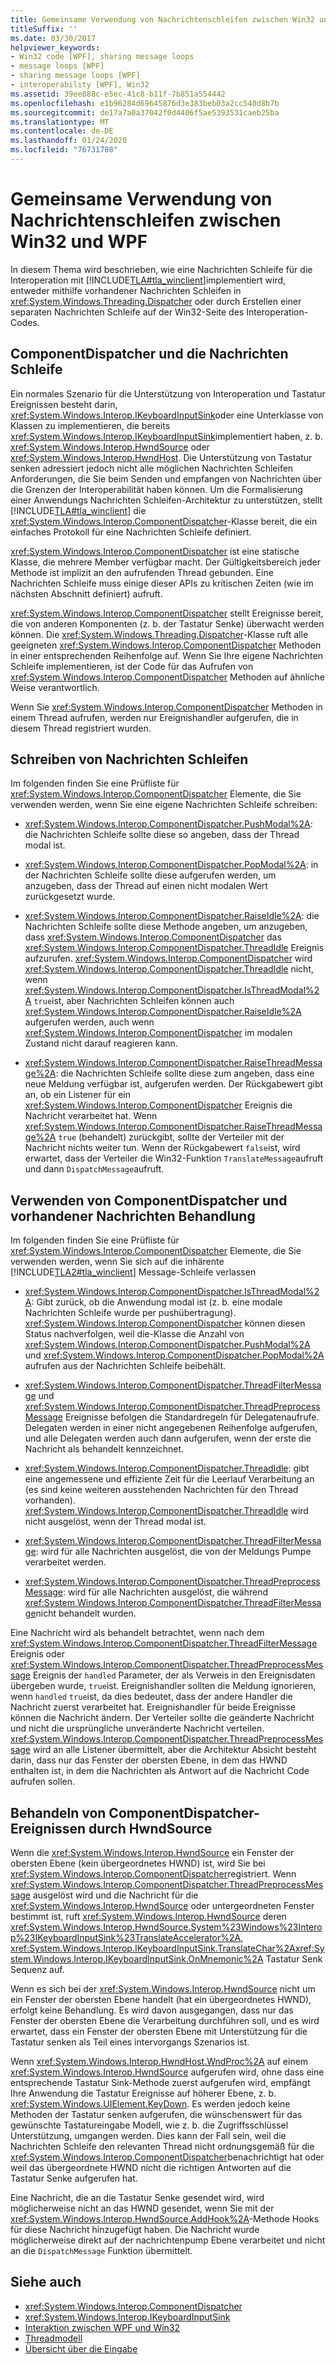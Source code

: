 ```yaml
---
title: Gemeinsame Verwendung von Nachrichtenschleifen zwischen Win32 und WPF
titleSuffix: ''
ms.date: 03/30/2017
helpviewer_keywords:
- Win32 code [WPF], sharing message loops
- message loops [WPF]
- sharing message loops [WPF]
- interoperability [WPF], Win32
ms.assetid: 39ee888c-e5ec-41c8-b11f-7b851a554442
ms.openlocfilehash: e1b96284d69645876d3e383beb03a2cc540d8b7b
ms.sourcegitcommit: de17a7a0a37042f0d4406f5ae5393531caeb25ba
ms.translationtype: MT
ms.contentlocale: de-DE
ms.lasthandoff: 01/24/2020
ms.locfileid: "76731708"
---
```

# <a name="sharing-message-loops-between-win32-and-wpf"></a>Gemeinsame Verwendung von Nachrichtenschleifen zwischen Win32 und WPF
In diesem Thema wird beschrieben, wie eine Nachrichten Schleife für die Interoperation mit [!INCLUDE[TLA#tla_winclient](../../../../includes/tlasharptla-winclient-md.md)]implementiert wird, entweder mithilfe vorhandener Nachrichten Schleifen in <xref:System.Windows.Threading.Dispatcher> oder durch Erstellen einer separaten Nachrichten Schleife auf der Win32-Seite des Interoperation-Codes.  
  
## <a name="componentdispatcher-and-the-message-loop"></a>ComponentDispatcher und die Nachrichten Schleife  
 Ein normales Szenario für die Unterstützung von Interoperation und Tastatur Ereignissen besteht darin, <xref:System.Windows.Interop.IKeyboardInputSink>oder eine Unterklasse von Klassen zu implementieren, die bereits <xref:System.Windows.Interop.IKeyboardInputSink>implementiert haben, z. b. <xref:System.Windows.Interop.HwndSource> oder <xref:System.Windows.Interop.HwndHost>. Die Unterstützung von Tastatur senken adressiert jedoch nicht alle möglichen Nachrichten Schleifen Anforderungen, die Sie beim Senden und empfangen von Nachrichten über die Grenzen der Interoperabilität haben können. Um die Formalisierung einer Anwendungs Nachrichten Schleifen-Architektur zu unterstützen, stellt [!INCLUDE[TLA#tla_winclient](../../../../includes/tlasharptla-winclient-md.md)] die <xref:System.Windows.Interop.ComponentDispatcher>-Klasse bereit, die ein einfaches Protokoll für eine Nachrichten Schleife definiert.  
  
 <xref:System.Windows.Interop.ComponentDispatcher> ist eine statische Klasse, die mehrere Member verfügbar macht. Der Gültigkeitsbereich jeder Methode ist implizit an den aufrufenden Thread gebunden. Eine Nachrichten Schleife muss einige dieser APIs zu kritischen Zeiten (wie im nächsten Abschnitt definiert) aufruft.  
  
 <xref:System.Windows.Interop.ComponentDispatcher> stellt Ereignisse bereit, die von anderen Komponenten (z. b. der Tastatur Senke) überwacht werden können. Die <xref:System.Windows.Threading.Dispatcher>-Klasse ruft alle geeigneten <xref:System.Windows.Interop.ComponentDispatcher> Methoden in einer entsprechenden Reihenfolge auf. Wenn Sie Ihre eigene Nachrichten Schleife implementieren, ist der Code für das Aufrufen von <xref:System.Windows.Interop.ComponentDispatcher> Methoden auf ähnliche Weise verantwortlich.  
  
 Wenn Sie <xref:System.Windows.Interop.ComponentDispatcher> Methoden in einem Thread aufrufen, werden nur Ereignishandler aufgerufen, die in diesem Thread registriert wurden.  
  
## <a name="writing-message-loops"></a>Schreiben von Nachrichten Schleifen  
 Im folgenden finden Sie eine Prüfliste für <xref:System.Windows.Interop.ComponentDispatcher> Elemente, die Sie verwenden werden, wenn Sie eine eigene Nachrichten Schleife schreiben:  
  
- <xref:System.Windows.Interop.ComponentDispatcher.PushModal%2A>: die Nachrichten Schleife sollte diese so angeben, dass der Thread modal ist.  
  
- <xref:System.Windows.Interop.ComponentDispatcher.PopModal%2A>: in der Nachrichten Schleife sollte diese aufgerufen werden, um anzugeben, dass der Thread auf einen nicht modalen Wert zurückgesetzt wurde.  
  
- <xref:System.Windows.Interop.ComponentDispatcher.RaiseIdle%2A>: die Nachrichten Schleife sollte diese Methode angeben, um anzugeben, dass <xref:System.Windows.Interop.ComponentDispatcher> das <xref:System.Windows.Interop.ComponentDispatcher.ThreadIdle> Ereignis aufzurufen. <xref:System.Windows.Interop.ComponentDispatcher> wird <xref:System.Windows.Interop.ComponentDispatcher.ThreadIdle> nicht, wenn <xref:System.Windows.Interop.ComponentDispatcher.IsThreadModal%2A> `true`ist, aber Nachrichten Schleifen können auch <xref:System.Windows.Interop.ComponentDispatcher.RaiseIdle%2A> aufgerufen werden, auch wenn <xref:System.Windows.Interop.ComponentDispatcher> im modalen Zustand nicht darauf reagieren kann.  
  
- <xref:System.Windows.Interop.ComponentDispatcher.RaiseThreadMessage%2A>: die Nachrichten Schleife sollte diese zum angeben, dass eine neue Meldung verfügbar ist, aufgerufen werden. Der Rückgabewert gibt an, ob ein Listener für ein <xref:System.Windows.Interop.ComponentDispatcher> Ereignis die Nachricht verarbeitet hat. Wenn <xref:System.Windows.Interop.ComponentDispatcher.RaiseThreadMessage%2A> `true` (behandelt) zurückgibt, sollte der Verteiler mit der Nachricht nichts weiter tun. Wenn der Rückgabewert `false`ist, wird erwartet, dass der Verteiler die Win32-Funktion `TranslateMessage`aufruft und dann `DispatchMessage`aufruft.  
  
## <a name="using-componentdispatcher-and-existing-message-handling"></a>Verwenden von ComponentDispatcher und vorhandener Nachrichten Behandlung  
 Im folgenden finden Sie eine Prüfliste für <xref:System.Windows.Interop.ComponentDispatcher> Elemente, die Sie verwenden werden, wenn Sie sich auf die inhärente [!INCLUDE[TLA2#tla_winclient](../../../../includes/tla2sharptla-winclient-md.md)] Message-Schleife verlassen  
  
- <xref:System.Windows.Interop.ComponentDispatcher.IsThreadModal%2A>: Gibt zurück, ob die Anwendung modal ist (z. b. eine modale Nachrichten Schleife wurde per pushübertragung). <xref:System.Windows.Interop.ComponentDispatcher> können diesen Status nachverfolgen, weil die-Klasse die Anzahl von <xref:System.Windows.Interop.ComponentDispatcher.PushModal%2A> und <xref:System.Windows.Interop.ComponentDispatcher.PopModal%2A> aufrufen aus der Nachrichten Schleife beibehält.  
  
- <xref:System.Windows.Interop.ComponentDispatcher.ThreadFilterMessage> und <xref:System.Windows.Interop.ComponentDispatcher.ThreadPreprocessMessage> Ereignisse befolgen die Standardregeln für Delegatenaufrufe. Delegaten werden in einer nicht angegebenen Reihenfolge aufgerufen, und alle Delegaten werden auch dann aufgerufen, wenn der erste die Nachricht als behandelt kennzeichnet.  
  
- <xref:System.Windows.Interop.ComponentDispatcher.ThreadIdle>: gibt eine angemessene und effiziente Zeit für die Leerlauf Verarbeitung an (es sind keine weiteren ausstehenden Nachrichten für den Thread vorhanden). <xref:System.Windows.Interop.ComponentDispatcher.ThreadIdle> wird nicht ausgelöst, wenn der Thread modal ist.  
  
- <xref:System.Windows.Interop.ComponentDispatcher.ThreadFilterMessage>: wird für alle Nachrichten ausgelöst, die von der Meldungs Pumpe verarbeitet werden.  
  
- <xref:System.Windows.Interop.ComponentDispatcher.ThreadPreprocessMessage>: wird für alle Nachrichten ausgelöst, die während <xref:System.Windows.Interop.ComponentDispatcher.ThreadFilterMessage>nicht behandelt wurden.  
  
 Eine Nachricht wird als behandelt betrachtet, wenn nach dem <xref:System.Windows.Interop.ComponentDispatcher.ThreadFilterMessage> Ereignis oder <xref:System.Windows.Interop.ComponentDispatcher.ThreadPreprocessMessage> Ereignis der `handled` Parameter, der als Verweis in den Ereignisdaten übergeben wurde, `true`ist. Ereignishandler sollten die Meldung ignorieren, wenn `handled` `true`ist, da dies bedeutet, dass der andere Handler die Nachricht zuerst verarbeitet hat. Ereignishandler für beide Ereignisse können die Nachricht ändern. Der Verteiler sollte die geänderte Nachricht und nicht die ursprüngliche unveränderte Nachricht verteilen. <xref:System.Windows.Interop.ComponentDispatcher.ThreadPreprocessMessage> wird an alle Listener übermittelt, aber die Architektur Absicht besteht darin, dass nur das Fenster der obersten Ebene, in dem das HWND enthalten ist, in dem die Nachrichten als Antwort auf die Nachricht Code aufrufen sollen.  
  
## <a name="how-hwndsource-treats-componentdispatcher-events"></a>Behandeln von ComponentDispatcher-Ereignissen durch HwndSource  
 Wenn die <xref:System.Windows.Interop.HwndSource> ein Fenster der obersten Ebene (kein übergeordnetes HWND) ist, wird Sie bei <xref:System.Windows.Interop.ComponentDispatcher>registriert. Wenn <xref:System.Windows.Interop.ComponentDispatcher.ThreadPreprocessMessage> ausgelöst wird und die Nachricht für die <xref:System.Windows.Interop.HwndSource> oder untergeordneten Fenster bestimmt ist, ruft <xref:System.Windows.Interop.HwndSource> deren <xref:System.Windows.Interop.HwndSource.System%23Windows%23Interop%23IKeyboardInputSink%23TranslateAccelerator%2A>, <xref:System.Windows.Interop.IKeyboardInputSink.TranslateChar%2A><xref:System.Windows.Interop.IKeyboardInputSink.OnMnemonic%2A> Tastatur Senk Sequenz auf.  
  
 Wenn es sich bei der <xref:System.Windows.Interop.HwndSource> nicht um ein Fenster der obersten Ebene handelt (hat ein übergeordnetes HWND), erfolgt keine Behandlung. Es wird davon ausgegangen, dass nur das Fenster der obersten Ebene die Verarbeitung durchführen soll, und es wird erwartet, dass ein Fenster der obersten Ebene mit Unterstützung für die Tastatur senken als Teil eines intervorgangs Szenarios ist.  
  
 Wenn <xref:System.Windows.Interop.HwndHost.WndProc%2A> auf einem <xref:System.Windows.Interop.HwndSource> aufgerufen wird, ohne dass eine entsprechende Tastatur Sink-Methode zuerst aufgerufen wird, empfängt Ihre Anwendung die Tastatur Ereignisse auf höherer Ebene, z. b. <xref:System.Windows.UIElement.KeyDown>. Es werden jedoch keine Methoden der Tastatur senken aufgerufen, die wünschenswert für das gewünschte Tastatureingabe Modell, wie z. b. die Zugriffsschlüssel Unterstützung, umgangen werden. Dies kann der Fall sein, weil die Nachrichten Schleife den relevanten Thread nicht ordnungsgemäß für die <xref:System.Windows.Interop.ComponentDispatcher>benachrichtigt hat oder weil das übergeordnete HWND nicht die richtigen Antworten auf die Tastatur Senke aufgerufen hat.  
  
 Eine Nachricht, die an die Tastatur Senke gesendet wird, wird möglicherweise nicht an das HWND gesendet, wenn Sie mit der <xref:System.Windows.Interop.HwndSource.AddHook%2A>-Methode Hooks für diese Nachricht hinzugefügt haben. Die Nachricht wurde möglicherweise direkt auf der nachrichtenpump Ebene verarbeitet und nicht an die `DispatchMessage` Funktion übermittelt.  
  
## <a name="see-also"></a>Siehe auch

- <xref:System.Windows.Interop.ComponentDispatcher>
- <xref:System.Windows.Interop.IKeyboardInputSink>
- [Interaktion zwischen WPF und Win32](wpf-and-win32-interoperation.md)
- [Threadmodell](threading-model.md)
- [Übersicht über die Eingabe](input-overview.md)
